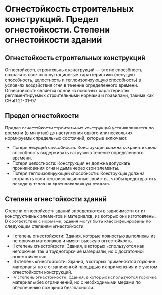 # Огнестойкость строительных конструкций. Предел огнестойкости. Степени огнестойкости зданий

## Огнестойкость строительных конструкций

Огнестойкость строительных конструкций — это их способность сохранять свои
эксплуатационные характеристики (несущую способность, целостность и
теплоизолирующую способность) в условиях воздействия огня в течение
определенного времени. Огнестойкость является одной из основных характеристик,
регламентируемых строительными нормами и правилами, такими как СНиП 21-01-97.

## Предел огнестойкости

Предел огнестойкости строительных конструкций устанавливается по времени (в
минутах) до наступления одного или нескольких нормируемых предельных состояний,
которые включают:

- Потеря несущей способности: Конструкция должна сохранять свою способность
  выдерживать нагрузки в течение определенного времени.
- Потеря целостности: Конструкция не должна допускать проникновения огня и дыма
  через свои элементы.
- Потеря теплоизолирующей способности: Конструкция должна сохранять свои
  теплоизоляционные свойства, чтобы предотвратить передачу тепла на
  противоположную сторону.

## Степени огнестойкости зданий

Степени огнестойкости зданий определяются в зависимости от их конструктивных
элементов и материалов, из которых они изготовлены. В соответствии с нормами,
здания могут быть классифицированы по следующим степеням огнестойкости:

- I степень огнестойкости: Здания, которые полностью выполнены из негорючих
  материалов и имеют высокую огнестойкость.
- II степень огнестойкости: Здания, в которых используются как негорючие, так и
  трудногорючие материалы, но с достаточной огнестойкостью.
- III степень огнестойкости: Здания, в которых применяются горючие материалы,
  но с ограниченной площадью их применения и с учетом огнестойкости конструкций.
- IV степень огнестойкости: Здания, в которых используются горючие материалы
  без ограничений, но с необходимыми мерами по обеспечению пожарной безопасности.
